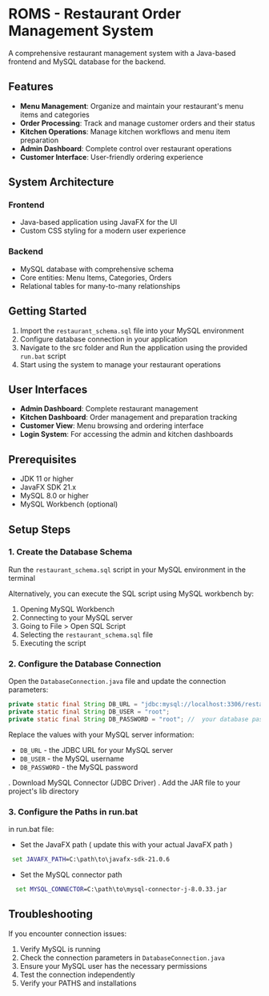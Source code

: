 # ROMS - Restaurant Order Management System

A comprehensive restaurant management system with a Java-based frontend and MySQL database for the backend.

## Features

- **Menu Management**: Organize and maintain your restaurant's menu items and categories
- **Order Processing**: Track and manage customer orders and their status
- **Kitchen Operations**: Manage kitchen workflows and menu item preparation
- **Admin Dashboard**: Complete control over restaurant operations
- **Customer Interface**: User-friendly ordering experience

## System Architecture

### Frontend

- Java-based application using JavaFX for the UI
- Custom CSS styling for a modern user experience

### Backend

- MySQL database with comprehensive schema
- Core entities: Menu Items, Categories, Orders
- Relational tables for many-to-many relationships

## Getting Started

1. Import the `restaurant_schema.sql` file into your MySQL environment
2. Configure database connection in your application
3. Navigate to the src folder and Run the application using the provided `run.bat` script
4. Start using the system to manage your restaurant operations

## User Interfaces

- **Admin Dashboard**: Complete restaurant management
- **Kitchen Dashboard**: Order management and preparation tracking
- **Customer View**: Menu browsing and ordering interface
- **Login System**: For accessing the admin and kitchen dashboards

## Prerequisites

- JDK 11 or higher
- JavaFX SDK 21.x
- MySQL 8.0 or higher
- MySQL Workbench (optional)

## Setup Steps

### 1. Create the Database Schema

Run the `restaurant_schema.sql` script in your MySQL environment in the terminal

Alternatively, you can execute the SQL script using MySQL workbench by:

1. Opening MySQL Workbench
2. Connecting to your MySQL server
3. Going to File > Open SQL Script
4. Selecting the `restaurant_schema.sql` file
5. Executing the script

### 2. Configure the Database Connection

Open the `DatabaseConnection.java` file and update the connection parameters:

```java
private static final String DB_URL = "jdbc:mysql://localhost:3306/restaurant_db";
private static final String DB_USER = "root";
private static final String DB_PASSWORD = "root"; //  your database password goes here
```

Replace the values with your MySQL server information:

- `DB_URL` - the JDBC URL for your MySQL server
- `DB_USER` - the MySQL username
- `DB_PASSWORD` - the MySQL password

. Download MySQL Connector (JDBC Driver)
. Add the JAR file to your project's lib directory

### 3. Configure the Paths in run.bat

in run.bat file:

- Set the JavaFX path ( update this with your actual JavaFX path )

```bat
 set JAVAFX_PATH=C:\path\to\javafx-sdk-21.0.6
```

- Set the MySQL connector path

```bat
  set MYSQL_CONNECTOR=C:\path\to\mysql-connector-j-8.0.33.jar
```

## Troubleshooting

If you encounter connection issues:

1. Verify MySQL is running
2. Check the connection parameters in `DatabaseConnection.java`
3. Ensure your MySQL user has the necessary permissions
4. Test the connection independently
5. Verify your PATHS and installations

